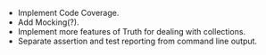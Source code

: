
* Implement Code Coverage.
* Add Mocking(?).
* Implement more features of Truth for dealing with collections.
* Separate assertion and test reporting from command line output.

